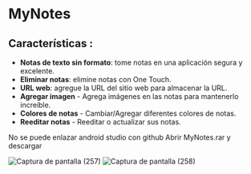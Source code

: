 # MyNotes

## Características :

- **Notas de texto sin formato**: tome notas en una aplicación segura y excelente.
- **Eliminar notas**: elimine notas con One Touch.
- **URL web**: agregue la URL del sitio web para almacenar la URL.
- **Agregar imagen** - Agrega imágenes en las notas para mantenerlo increíble.
- **Colores de notas** - Cambiar/Agregar diferentes colores de notas.
- **Reeditar notas** - Reeditar o actualizar sus notas.

No se puede enlazar android studio con github
Abrir MyNotes.rar y descargar

![Captura de pantalla (257)](https://user-images.githubusercontent.com/115562326/215829244-7b879e21-c758-4c58-a6af-2106e724bc75.png)
![Captura de pantalla (258)](https://user-images.githubusercontent.com/115562326/215829418-e01766ee-9838-4a6f-b0d5-50df9f4c02bd.png)
